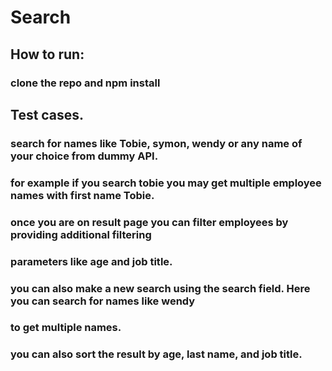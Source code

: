 # Search

## How to run:

### clone the repo and npm install 

## Test cases.

### search for names like Tobie, symon, wendy or any name of your choice from dummy API. 

### for example if you search tobie you may get multiple employee names with first name Tobie. 

### once you are on result page you can filter employees by providing additional filtering 
### parameters like age and job title.

### you can also make a new search using the search field. Here you can search for names like wendy
### to get multiple names. 

### you can also sort the result by age, last name, and job title. 